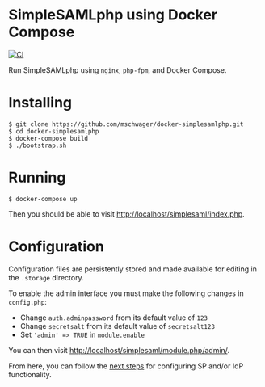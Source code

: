 # SimpleSAMLphp using Docker Compose

[![CI](https://github.com/mschwager/docker-simplesamlphp/actions/workflows/ci.yml/badge.svg)](https://github.com/mschwager/docker-simplesamlphp/actions/workflows/ci.yml)

Run SimpleSAMLphp using `nginx`, `php-fpm`, and Docker Compose.

# Installing

```
$ git clone https://github.com/mschwager/docker-simplesamlphp.git
$ cd docker-simplesamlphp
$ docker-compose build
$ ./bootstrap.sh
```

# Running

```
$ docker-compose up
```

Then you should be able to visit [http://localhost/simplesaml/index.php](http://localhost/simplesaml/index.php).

# Configuration

Configuration files are persistently stored and made available for editing in the `.storage` directory.

To enable the admin interface you must make the following changes in `config.php`:

- Change `auth.adminpassword` from its default value of `123`
- Change `secretsalt` from its default value of `secretsalt123`
- Set `'admin' => TRUE` in `module.enable`

You can then visit [http://localhost/simplesaml/module.php/admin/](http://localhost/simplesaml/module.php/admin/).

From here, you can follow the [next steps](https://simplesamlphp.org/docs/stable/simplesamlphp-install.html#next-steps) for configuring SP and/or IdP functionality.
